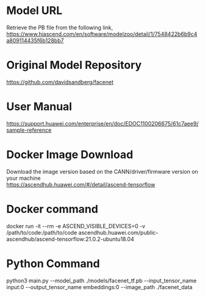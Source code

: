 # Model URL
Retrieve the PB file from the following link,  
https://www.hiascend.com/en/software/modelzoo/detail/1/7548422b6b9c4a809114435f6b128bb7

# Original Model Repository
https://github.com/davidsandberg/facenet

# User Manual
https://support.huawei.com/enterprise/en/doc/EDOC1100206675/61c7aee9/sample-reference

# Docker Image Download
Download the image version based on the CANN/driver/firmware version on your machine  
https://ascendhub.huawei.com/#/detail/ascend-tensorflow

# Docker command
docker run -it --rm -e ASCEND_VISIBLE_DEVICES=0 -v /path/to/code:/path/to/code ascendhub.huawei.com/public-ascendhub/ascend-tensorflow:21.0.2-ubuntu18.04

# Python Command
python3 main.py --model_path ./models/facenet_tf.pb --input_tensor_name input:0 --output_tensor_name embeddings:0 --image_path ./facenet_data



